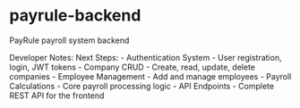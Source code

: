 # payrule-backend
PayRule payroll system backend

Developer Notes:
  Next Steps:
    - Authentication System - User registration, login, JWT tokens
    - Company CRUD - Create, read, update, delete companies
    - Employee Management - Add and manage employees
    - Payroll Calculations - Core payroll processing logic
    - API Endpoints - Complete REST API for the frontend